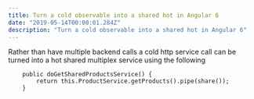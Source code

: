 ```yaml
---
title: Turn a cold observable into a shared hot in Angular 6
date: "2019-05-14T00:00:01.284Z"
description: "Turn a cold observable into a shared hot in Angular 6"
---
```

Rather than have multiple backend calls a cold http service call can be turned into a hot shared multiplex service using the following

```
    public doGetSharedProductsService() {
        return this.ProductService.getProducts().pipe(share());
    }
````